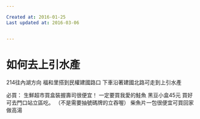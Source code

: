 ```yaml
---

Created at: 2016-01-25
Last updated at: 2016-03-06


---
```


# 如何去上引水產


214往內湖方向
福和里搭到民權建國路口
下車沿著建國北路可走到上引水產

必買：
生鮮超市買盒裝握壽司很便宜！
一定要買我愛的鮭魚
黑豆小盒45元
買好可去門口站立區吃。
（不是需要抽號碼牌的立吞喔）
柴魚片一包很便宜可買回家做高湯

